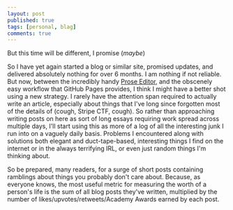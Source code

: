 ```yaml
---
layout: post
published: true
tags: [personal, blag]
comments: true
---
```


But this time will be different, I promise (*maybe*)

So I have yet again started a blog or similar site, promised updates, and delivered absolutely nothing for over 6 months. I am nothing if not reliable. But now, between the incredibly handy [Prose Editor](http://prose.io/about.html), and the obscenely easy workflow that GitHub Pages provides, I think I might have a better shot using a new strategy. I rarely have the attention span required to actually write an article, especially about things that I've long since forgotten most of the details of (cough, Stripe CTF, cough). So rather than approaching writing posts on here as sort of long essays requiring work spread across multiple days, I'll start using this as more of a log of all the interesting junk I run into on a vaguely daily basis. Problems I encountered along with solutions both elegant and duct-tape-based, interesting things I find on the internet or in the always terrifying IRL, or even just random things I'm thinking about. 

So be prepared, many readers, for a surge of short posts containing ramblings about things you probably don't care about. Because, as everyone knows, the most useful metric for measuring the worth of a person's life is the sum of all blog posts they've written, multiplied by the number of likes/upvotes/retweets/Academy Awards earned by each post.
